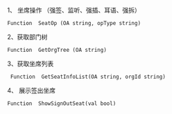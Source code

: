 
1、 坐席操作 （强签、监听、强插、耳语、强拆）

	Function  SeatOp (OA string, opType string) 

2、获取部门树  

	Function  GetOrgTree (OA string) 

3、获取坐席列表  

	 Function  GetSeatInfoList(OA string, orgId string) 

4、 展示签出坐席 

	Function  ShowSignOutSeat(val bool) 
